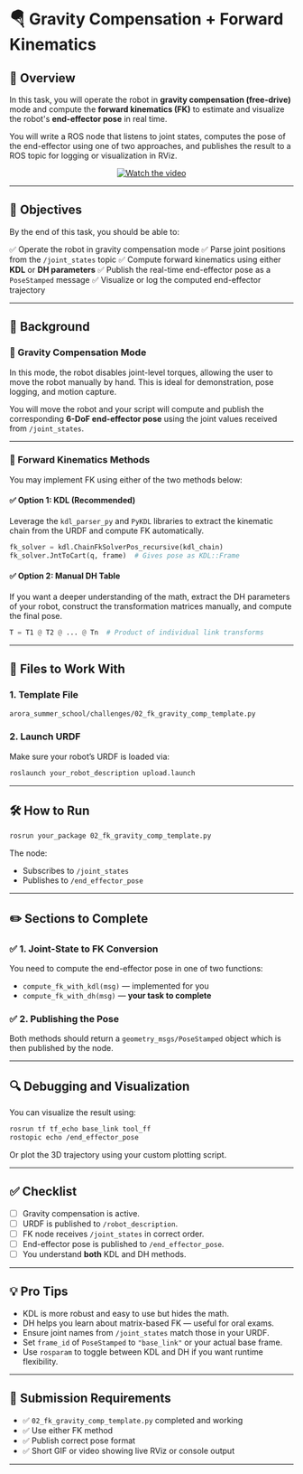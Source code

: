 # 🪂 Gravity Compensation + Forward Kinematics

## 📄 Overview

In this task, you will operate the robot in **gravity compensation (free-drive)** mode and compute the **forward kinematics (FK)** to estimate and visualize the robot's **end-effector pose** in real time.

You will write a ROS node that listens to joint states, computes the pose of the end-effector using one of two approaches, and publishes the result to a ROS topic for logging or visualization in RViz.

<div align="center">

[![Watch the video](https://img.youtube.com/vi/ewGwxI-yWAo/hqdefault.jpg)](https://youtu.be/ewGwxI-yWAo)

</div>

---

## 🎯 Objectives

By the end of this task, you should be able to:

✅ Operate the robot in gravity compensation mode
✅ Parse joint positions from the `/joint_states` topic
✅ Compute forward kinematics using either **KDL** or **DH parameters**
✅ Publish the real-time end-effector pose as a `PoseStamped` message
✅ Visualize or log the computed end-effector trajectory

---

## 🧠 Background

### 🔧 Gravity Compensation Mode

In this mode, the robot disables joint-level torques, allowing the user to move the robot manually by hand. This is ideal for demonstration, pose logging, and motion capture.

You will move the robot and your script will compute and publish the corresponding **6-DoF end-effector pose** using the joint values received from `/joint_states`.

---

### 🧮 Forward Kinematics Methods

You may implement FK using either of the two methods below:

#### ✅ Option 1: KDL (Recommended)

Leverage the `kdl_parser_py` and `PyKDL` libraries to extract the kinematic chain from the URDF and compute FK automatically.

```python
fk_solver = kdl.ChainFkSolverPos_recursive(kdl_chain)
fk_solver.JntToCart(q, frame)  # Gives pose as KDL::Frame
```

#### ✅ Option 2: Manual DH Table

If you want a deeper understanding of the math, extract the DH parameters of your robot, construct the transformation matrices manually, and compute the final pose.

```python
T = T1 @ T2 @ ... @ Tn  # Product of individual link transforms
```

---

## 📁 Files to Work With

### 1. Template File

```bash
arora_summer_school/challenges/02_fk_gravity_comp_template.py
```

### 2. Launch URDF

Make sure your robot’s URDF is loaded via:

```bash
roslaunch your_robot_description upload.launch
```

---

## 🛠️ How to Run

```bash
rosrun your_package 02_fk_gravity_comp_template.py
```

The node:

* Subscribes to `/joint_states`
* Publishes to `/end_effector_pose`

---

## ✏️ Sections to Complete

### ✅ 1. Joint-State to FK Conversion

You need to compute the end-effector pose in one of two functions:

* `compute_fk_with_kdl(msg)` — implemented for you
* `compute_fk_with_dh(msg)` — **your task to complete**

### ✅ 2. Publishing the Pose

Both methods should return a `geometry_msgs/PoseStamped` object which is then published by the node.

---

## 🔍 Debugging and Visualization

You can visualize the result using:

```bash
rosrun tf tf_echo base_link tool_ff
rostopic echo /end_effector_pose
```

Or plot the 3D trajectory using your custom plotting script.

---

## ✅ Checklist

* [ ] Gravity compensation is active.
* [ ] URDF is published to `/robot_description`.
* [ ] FK node receives `/joint_states` in correct order.
* [ ] End-effector pose is published to `/end_effector_pose`.
* [ ] You understand **both** KDL and DH methods.

---

## 💡 Pro Tips

* KDL is more robust and easy to use but hides the math.
* DH helps you learn about matrix-based FK — useful for oral exams.
* Ensure joint names from `/joint_states` match those in your URDF.
* Set `frame_id` of `PoseStamped` to `"base_link"` or your actual base frame.
* Use `rosparam` to toggle between KDL and DH if you want runtime flexibility.

---

## 🏁 Submission Requirements

* ✅ `02_fk_gravity_comp_template.py` completed and working
* ✅ Use either FK method
* ✅ Publish correct pose format
* ✅ Short GIF or video showing live RViz or console output

---
